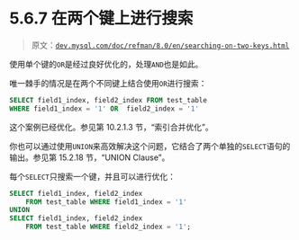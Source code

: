 # 5.6.7 在两个键上进行搜索

> 原文：[`dev.mysql.com/doc/refman/8.0/en/searching-on-two-keys.html`](https://dev.mysql.com/doc/refman/8.0/en/searching-on-two-keys.html)

使用单个键的`OR`是经过良好优化的，处理`AND`也是如此。

唯一棘手的情况是在两个不同键上结合使用`OR`进行搜索：

```sql
SELECT field1_index, field2_index FROM test_table
WHERE field1_index = '1' OR  field2_index = '1'
```

这个案例已经优化。参见第 10.2.1.3 节，“索引合并优化”。

你也可以通过使用`UNION`来高效解决这个问题，它结合了两个单独的`SELECT`语句的输出。参见第 15.2.18 节，“UNION Clause”。

每个`SELECT`只搜索一个键，并且可以进行优化：

```sql
SELECT field1_index, field2_index
    FROM test_table WHERE field1_index = '1'
UNION
SELECT field1_index, field2_index
    FROM test_table WHERE field2_index = '1';
```
